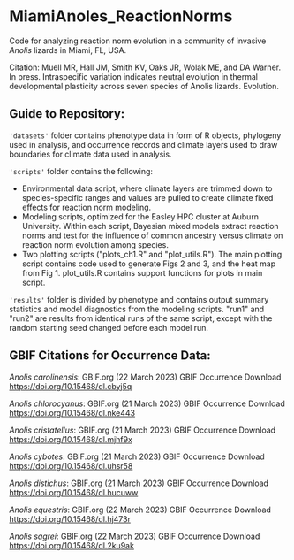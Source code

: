 # MiamiAnoles_ReactionNorms
Code for analyzing reaction norm evolution in a community of invasive *Anolis* lizards in Miami, FL, USA.

Citation:
Muell MR, Hall JM, Smith KV, Oaks JR, Wolak ME, and DA Warner. In press. Intraspecific variation indicates neutral evolution in thermal developmental plasticity across seven species of Anolis lizards. Evolution.

## Guide to Repository:

`'datasets'` folder contains phenotype data in form of R objects, phylogeny used in analysis, and occurrence records and climate layers used to draw boundaries for climate data used in analysis.

`'scripts'` folder contains the following:
  - Environmental data script, where climate layers are trimmed down to species-specific ranges and values are pulled to create climate fixed effects for reaction norm modeling.
  - Modeling scripts, optimized for the Easley HPC cluster at Auburn University. Within each script, Bayesian mixed models extract reaction norms and test for the influence of common ancestry versus climate on reaction norm evolution among species. 
  - Two plotting scripts ("plots_ch1.R" and "plot_utils.R"). The main plotting script contains code used to generate Figs 2 and 3, and the heat map from Fig 1. plot_utils.R contains support functions for plots in main script.

`'results'` folder is divided by phenotype and contains output summary statistics and model diagnostics from the modeling scripts. "run1" and "run2" are results from identical runs of the same script, except with the random starting seed changed before each model run.

## GBIF Citations for Occurrence Data:

*Anolis carolinensis*:
GBIF.org (22 March 2023) GBIF Occurrence Download https://doi.org/10.15468/dl.cbyj5q

*Anolis chlorocyanus*:
GBIF.org (21 March 2023) GBIF Occurrence Download https://doi.org/10.15468/dl.nke443

*Anolis cristatellus*:
GBIF.org (21 March 2023) GBIF Occurrence Download https://doi.org/10.15468/dl.mjhf9x

*Anolis cybotes*:
GBIF.org (21 March 2023) GBIF Occurrence Download https://doi.org/10.15468/dl.uhsr58

*Anolis distichus*:
GBIF.org (21 March 2023) GBIF Occurrence Download https://doi.org/10.15468/dl.hucuww

*Anolis equestris*:
GBIF.org (22 March 2023) GBIF Occurrence Download https://doi.org/10.15468/dl.hj473r

*Anolis sagrei*:
GBIF.org (22 March 2023) GBIF Occurrence Download https://doi.org/10.15468/dl.2ku9ak

